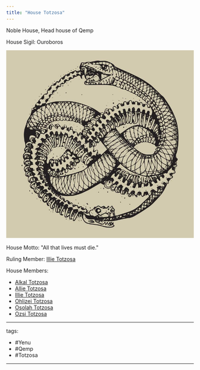 ```yaml
---
title: "House Totzosa"
---
```


Noble House, Head house of Qemp

House Sigil: Ouroboros

![Hose Sigil Totzosa](Attatchments/Hose%20Sigil%20Totzosa.jpg)

House Motto: "All that lives must die."

Ruling Member: [Illie Totzosa](People%20of%20Note/Illie%20Totzosa.md)

House Members:
 - [Alkal Totzosa](People%20of%20Note/Alkal%20Totzosa.md)
 - [Allie Totzosa](People%20of%20Note/Allie%20Totzosa.md)
 - [Illie Totzosa](People%20of%20Note/Illie%20Totzosa.md)
 - [Ohlizei Totzosa](People%20of%20Note/Ohlizei%20Totzosa.md)
 - [Osolah Totzosa](People%20of%20Note/Osolah%20Totzosa.md)
 - [Ozsi Totzosa](People%20of%20Note/Ozsi%20Totzosa.md)

---
tags:
 - #Yenu 
 - #Qemp
 - #Totzosa
---